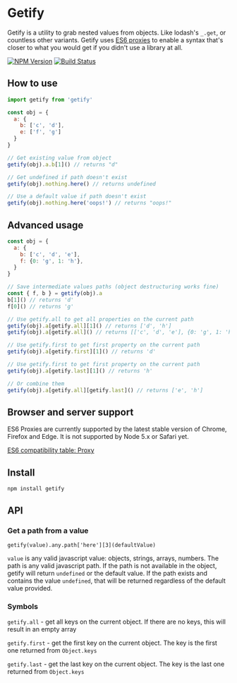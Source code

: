 # Getify

Getify is a utility to grab nested values from objects. Like lodash's `_.get`, or countless other variants. Getify uses [ES6 proxies](https://developer.mozilla.org/en/docs/Web/JavaScript/Reference/Global_Objects/Proxy) to enable a syntax that's closer to what you would get if you didn't use a library at all.

[![NPM Version][npm-image]][npm-url] [![Build Status](https://travis-ci.org/johnste/getify.svg?branch=master)](https://travis-ci.org/johnste/getify)

## How to use

```javascript
import getify from 'getify'

const obj = {
  a: {
  	b: ['c', 'd'],
  	e: ['f', 'g']
  }
}

// Get existing value from object
getify(obj).a.b[1]() // returns "d"

// Get undefined if path doesn't exist
getify(obj).nothing.here() // returns undefined

// Use a default value if path doesn't exist
getify(obj).nothing.here('oops!') // returns "oops!"
```

## Advanced usage

```javascript
const obj = {
  a: {
  	b: ['c', 'd', 'e'],
  	f: {0: 'g', 1: 'h'},
  }
}

// Save intermediate values paths (object destructuring works fine)
const { f, b } = getify(obj).a
b[1]() // returns 'd'
f[0]() // returns 'g'

// Use getify.all to get all properties on the current path
getify(obj).a[getify.all][1]() // returns ['d', 'h']
getify(obj).a[getify.all]() // returns [['c', 'd', 'e'], {0: 'g', 1: 'h'}]

// Use getify.first to get first property on the current path
getify(obj).a[getify.first][1]() // returns 'd'

// Use getify.first to get first property on the current path
getify(obj).a[getify.last][1]() // returns 'h'

// Or combine them
getify(obj).a[getify.all][getify.last]() // returns ['e', 'h']
```

## Browser and server support

ES6 Proxies are currently supported by the latest stable version of Chrome, Firefox and Edge. It is not supported by Node 5.x or Safari yet.

[ES6 compatibility table: Proxy](http://kangax.github.io/compat-table/es6/#test-Proxy)

## Install

`npm install getify`

## API

### Get a path from a value

`getify(value).any.path['here'][3](defaultValue)`

`value` is any valid javascript value: objects, strings, arrays, numbers. The path is any valid javascript path. If the path is not available in the object, getify will return `undefined` or the default value. If the path exists and contains the value `undefined`, that will be returned regardless of the default value provided.

### Symbols

`getify.all` - get all keys on the current object. If there are no keys, this will result in an empty array

`getify.first` - get the first key on the current object. The key is the first one returned from `Object.keys`

`getify.last` - get the last key on the current object. The key is the last one returned from `Object.keys`

[npm-image]: https://img.shields.io/npm/v/getify.svg
[npm-url]: https://npmjs.org/package/getify
